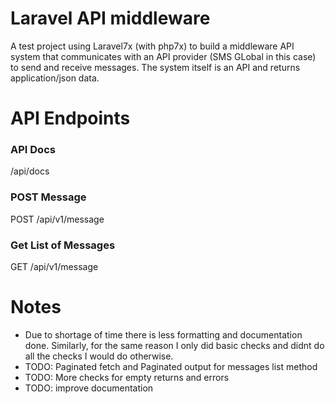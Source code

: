 # Laravel API middleware
A test project using Laravel7x (with php7x) to build a middleware API system that communicates with an API provider (SMS GLobal in this case) to send and receive messages. The system itself is an API and returns application/json data.

# API Endpoints

### API Docs
/api/docs

### POST Message
POST /api/v1/message

### Get List of Messages
GET /api/v1/message

# Notes
- Due to shortage of time there is less formatting and documentation done. Similarly, for the same reason I only did basic checks and didnt do all the checks I would do otherwise.
- TODO: Paginated fetch and Paginated output for messages list method
- TODO: More checks for empty returns and errors
- TODO: improve documentation